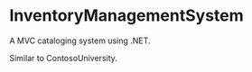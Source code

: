 # InventoryManagementSystem
A MVC cataloging system using .NET.

Similar to ContosoUniversity.

[logo]: (../SolutionItems/ScreenShots/Capture.PNG)






